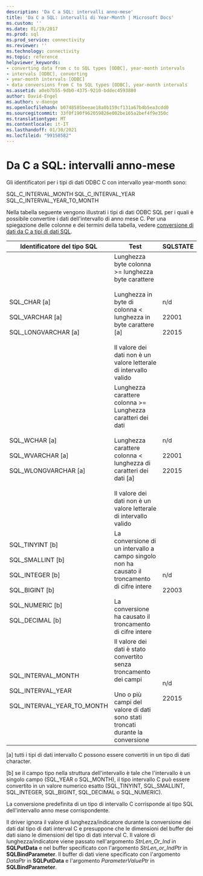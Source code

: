 ```yaml
---
description: 'Da C a SQL: intervalli anno-mese'
title: 'Da C a SQL: intervalli di Year-Month | Microsoft Docs'
ms.custom: ''
ms.date: 01/19/2017
ms.prod: sql
ms.prod_service: connectivity
ms.reviewer: ''
ms.technology: connectivity
ms.topic: reference
helpviewer_keywords:
- converting data from c to SQL types [ODBC], year-month intervals
- intervals [ODBC], converting
- year-month intervals [ODBC]
- data conversions from C to SQL types [ODBC], year-month intervals
ms.assetid: a0eb7b55-9db0-4375-9210-bddec4593880
author: David-Engel
ms.author: v-daenge
ms.openlocfilehash: b0748585beeae18a0b159cf131a67b4b5ea3cdd0
ms.sourcegitcommit: 33f0f190f962059826e002be165a2bef4f9e350c
ms.translationtype: MT
ms.contentlocale: it-IT
ms.lasthandoff: 01/30/2021
ms.locfileid: "99158582"
---
```

# <a name="c-to-sql-year-month-intervals"></a>Da C a SQL: intervalli anno-mese
Gli identificatori per i tipi di dati ODBC C con intervallo year-month sono:  
  
 SQL_C_INTERVAL_MONTH SQL_C_INTERVAL_YEAR SQL_C_INTERVAL_YEAR_TO_MONTH  
  
 Nella tabella seguente vengono illustrati i tipi di dati ODBC SQL per i quali è possibile convertire i dati dell'intervallo di anno mese C. Per una spiegazione delle colonne e dei termini della tabella, vedere [conversione di dati da C a tipi di dati SQL](../../../odbc/reference/appendixes/converting-data-from-c-to-sql-data-types.md).  
  
|Identificatore del tipo SQL|Test|SQLSTATE|  
|-------------------------|----------|--------------|  
|SQL_CHAR [a]<br /><br /> SQL_VARCHAR [a]<br /><br /> SQL_LONGVARCHAR [a]|Lunghezza byte colonna >= lunghezza byte carattere<br /><br /> Lunghezza in byte di colonna < lunghezza in byte carattere [a]<br /><br /> Il valore dei dati non è un valore letterale di intervallo valido|n/d<br /><br /> 22001<br /><br /> 22015|  
|SQL_WCHAR [a]<br /><br /> SQL_WVARCHAR [a]<br /><br /> SQL_WLONGVARCHAR [a]|Lunghezza carattere colonna >= Lunghezza caratteri dei dati<br /><br /> Lunghezza carattere colonna < lunghezza di caratteri dei dati [a]<br /><br /> Il valore dei dati non è un valore letterale di intervallo valido|n/d<br /><br /> 22001<br /><br /> 22015|  
|SQL_TINYINT [b]<br /><br /> SQL_SMALLINT [b]<br /><br /> SQL_INTEGER [b]<br /><br /> SQL_BIGINT [b]<br /><br /> SQL_NUMERIC [b]<br /><br /> SQL_DECIMAL [b]|La conversione di un intervallo a campo singolo non ha causato il troncamento di cifre intere<br /><br /> La conversione ha causato il troncamento di cifre intere|n/d<br /><br /> 22003|  
|SQL_INTERVAL_MONTH<br /><br /> SQL_INTERVAL_YEAR<br /><br /> SQL_INTERVAL_YEAR_TO_MONTH|Il valore dei dati è stato convertito senza troncamento dei campi<br /><br /> Uno o più campi del valore di dati sono stati troncati durante la conversione|n/d<br /><br /> 22015|  
  
 [a] tutti i tipi di dati intervallo C possono essere convertiti in un tipo di dati character.  
  
 [b] se il campo tipo nella struttura dell'intervallo è tale che l'intervallo è un singolo campo (SQL_YEAR o SQL_MONTH), il tipo intervallo C può essere convertito in un valore numerico esatto (SQL_TINYINT, SQL_SMALLINT, SQL_INTEGER, SQL_BIGINT, SQL_DECIMAL o SQL_NUMERIC).  
  
 La conversione predefinita di un tipo di intervallo C corrisponde al tipo SQL dell'intervallo anno mese corrispondente.  
  
 Il driver ignora il valore di lunghezza/indicatore durante la conversione dei dati dal tipo di dati interval C e presuppone che le dimensioni del buffer dei dati siano le dimensioni del tipo di dati interval C. Il valore di lunghezza/indicatore viene passato nell'argomento *StrLen_Or_Ind* in **SQLPutData** e nel buffer specificato con l'argomento *StrLen_or_IndPtr* in **SQLBindParameter**. Il buffer di dati viene specificato con l'argomento *DataPtr* in **SQLPutData** e l'argomento *ParameterValuePtr* in **SQLBindParameter**.
